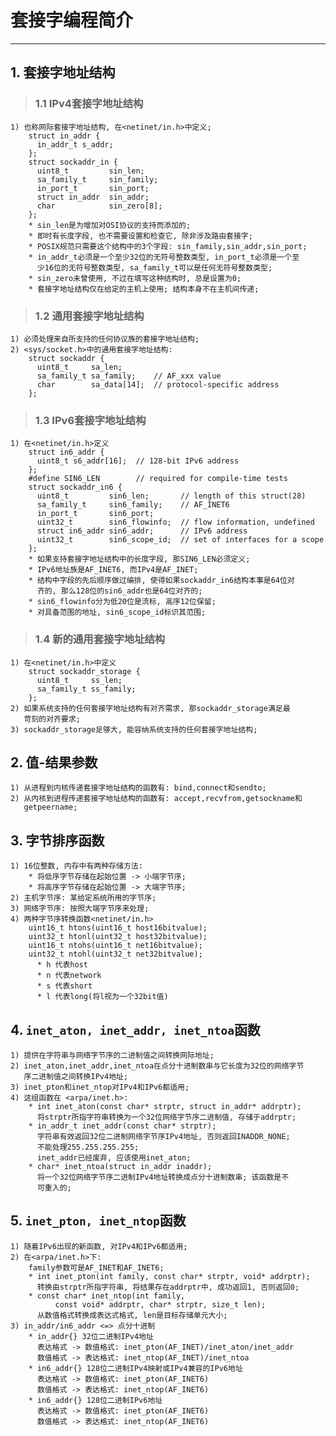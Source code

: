 # **套接字编程简介**
***


## **1. 套接字地址结构**
> ### **1.1 IPv4套接字地址结构**
    1) 也称网际套接字地址结构, 在<netinet/in.h>中定义;
        struct in_addr {
          in_addr_t s_addr;
        };
        struct sockaddr_in {
          uint8_t         sin_len;
          sa_family_t     sin_family;
          in_port_t       sin_port;
          struct in_addr  sin_addr;
          char            sin_zero[8];
        };
        * sin_len是为增加对OSI协议的支持而添加的;
        * 即时有长度字段, 也不需要设置和检查它, 除非涉及路由套接字;
        * POSIX规范只需要这个结构中的3个字段: sin_family,sin_addr,sin_port;
        * in_addr_t必须是一个至少32位的无符号整数类型, in_port_t必须是一个至
          少16位的无符号整数类型, sa_family_t可以是任何无符号整数类型;
        * sin_zero未曾使用, 不过在填写这种结构时, 总是设置为0;
        * 套接字地址结构仅在给定的主机上使用; 结构本身不在主机间传递;
> ### **1.2 通用套接字地址结构**
    1) 必须处理来自所支持的任何协议族的套接字地址结构;
    2) <sys/socket.h>中的通用套接字地址结构:
        struct sockaddr {
          uint8_t     sa_len;
          sa_family_t sa_family;    // AF_xxx value
          char        sa_data[14];  // protocol-specific address
        };
> ### **1.3 IPv6套接字地址结构**
    1) 在<netinet/in.h>定义
        struct in6_addr {
          uint8_t s6_addr[16];  // 128-bit IPv6 address
        };
        #define SIN6_LEN        // required for compile-time tests
        struct sockaddr_in6 {
          uint8_t         sin6_len;       // length of this struct(28)
          sa_family_t     sin6_family;    // AF_INET6
          in_port_t       sin6_port;
          uint32_t        sin6_flowinfo;  // flow information, undefined
          struct in6_addr sin6_addr;      // IPv6 address
          uint32_t        sin6_scope_id;  // set of interfaces for a scope
        };
        * 如果支持套接字地址结构中的长度字段, 那SIN6_LEN必须定义;
        * IPv6地址族是AF_INET6, 而IPv4是AF_INET;
        * 结构中字段的先后顺序做过编排, 使得如果sockaddr_in6结构本事是64位对
          齐的, 那么128位的sin6_addr也是64位对齐的;
        * sin6_flowinfo分为低20位是流标, 高序12位保留;
        * 对具备范围的地址, sin6_scope_id标识其范围;
> ### **1.4 新的通用套接字地址结构**
    1) 在<netinet/in.h>中定义
        struct sockaddr_storage {
          uint8_t     ss_len;
          sa_family_t ss_family;
        };
    2) 如果系统支持的任何套接字地址结构有对齐需求, 那sockaddr_storage满足最
       苛刻的对齐要求;
    3) sockaddr_storage足够大, 能容纳系统支持的任何套接字地址结构;


## **2. 值-结果参数**
    1) 从进程到内核传递套接字地址结构的函数有: bind,connect和sendto;
    2) 从内核到进程传递套接字地址结构的函数有: accept,recvfrom,getsockname和
       getpeername;


## **3. 字节排序函数**
    1) 16位整数, 内存中有两种存储方法: 
        * 将低序字节存储在起始位置 -> 小端字节序;
        * 将高序字节存储在起始位置 -> 大端字节序;
    2) 主机字节序: 某给定系统所用的字节序;
    3) 网络字节序: 按照大端字节序来处理;
    4) 两种字节序转换函数<netinet/in.h>
        uint16_t htons(uint16_t host16bitvalue);
        uint32_t htonl(uint32_t host32bitvalue);
        uint16_t ntohs(uint16_t net16bitvalue);
        uint32_t ntohl(uint32_t net32bitvalue);
          * h 代表host
          * n 代表network
          * s 代表short
          * l 代表long(将l视为一个32bit值)


## **4. `inet_aton, inet_addr, inet_ntoa`函数**
    1) 提供在字符串与网络字节序的二进制值之间转换网际地址;
    2) inet_aton,inet_addr,inet_ntoa在点分十进制数串与它长度为32位的网络字节
       序二进制值之间转换IPv4地址;
    3) inet_pton和inet_ntop对IPv4和IPv6都适用;
    4) 这组函数在 <arpa/inet.h>:
        * int inet_aton(const char* strptr, struct in_addr* addrptr);
          将strptr所指字符串转换为一个32位网络字节序二进制值, 存储于addrptr;
        * in_addr_t inet_addr(const char* strptr);
          字符串有效返回32位二进制网络字节序IPv4地址, 否则返回INADDR_NONE;
          不能处理255.255.255.255;
          inet_addr已经废弃, 应该使用inet_aton;
        * char* inet_ntoa(struct in_addr inaddr);
          将一个32位网络字节序二进制IPv4地址转换成点分十进制数串; 该函数是不
          可重入的;


## **5. `inet_pton, inet_ntop`函数**
    1) 随着IPv6出现的新函数, 对IPv4和IPv6都适用;
    2) 在<arpa/inet.h>下:
        family参数可是AF_INET和AF_INET6;
        * int inet_pton(int family, const char* strptr, void* addrptr);
          转换由strptr所指字符串, 将结果存在addrptr中, 成功返回1, 否则返回0;
        * const char* inet_ntop(int family, 
              const void* addrptr, char* strptr, size_t len);
          从数值格式转换成表达式格式, len是目标存储单元大小;
    3) in_addr/in6_addr <=> 点分十进制
        * in_addr{} 32位二进制IPv4地址
          表达格式 -> 数值格式: inet_pton(AF_INET)/inet_aton/inet_addr
          数值格式 -> 表达格式: inet_ntop(AF_INET)/inet_ntoa
        * in6_addr{} 128位二进制IPv4映射或IPv4兼容的IPv6地址
          表达格式 -> 数值格式: inet_pton(AF_INET6)
          数值格式 -> 表达格式: inet_ntop(AF_INET6)
        * in6_addr{} 128位二进制IPv6地址
          表达格式 -> 数值格式: inet_pton(AF_INET6)
          数值格式 -> 表达格式: inet_ntop(AF_INET6)
